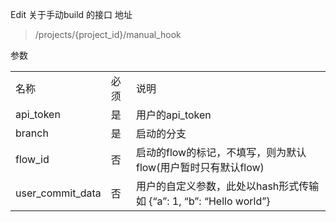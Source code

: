 
Edit
关于手动build 的接口
地址

> /projects/{project_id}/manual_hook

参数

<table>
    <tr>
        <td>名称</td>
        <td>必须</td>
        <td>说明</td>
    </tr>
      <tr>
        <td>api_token</td>
        <td>是</td>
        <td>用户的api_token</td>
    </tr>
      <tr>
        <td>branch</td>
        <td>是</td>
        <td>启动的分支</td>
    </tr>
      <tr>
        <td>flow_id</td>
        <td>否</td>
        <td>启动的flow的标记，不填写，则为默认flow(用户暂时只有默认flow)</td>
    </tr>
      <tr>
        <td>user_commit_data</td>
        <td>否</td>
        <td>用户的自定义参数，此处以hash形式传输 如 {“a”: 1, “b”: “Hello world”}</td>
    </tr>
</table>
    

